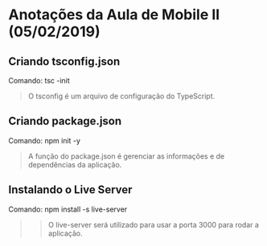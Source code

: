 # Anotações da Aula de Mobile II (05/02/2019)
## Criando tsconfig.json

Comando: tsc -init
> O tsconfig é um arquivo de configuração do TypeScript.

## Criando package.json
Comando: npm init -y
> A função do package.json é gerenciar as informações e de dependências da aplicação.

## Instalando o Live Server
Comando: npm install -s live-server
>> O live-server será utilizado para usar a porta 3000 para rodar a aplicação.